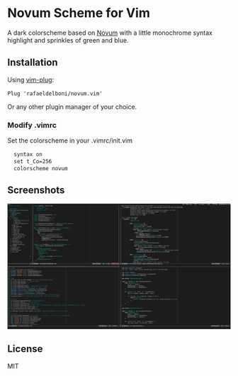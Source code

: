 # Novum Scheme for Vim

A dark colorscheme based on [Novum](https://github.com/dylnmc/novum.vim) with a little monochrome syntax highlight and sprinkles of green and blue.

## Installation
Using [vim-plug](https://github.com/junegunn/vim-plug):

    Plug 'rafaeldelboni/novum.vim'

Or any other plugin manager of your choice.

### Modify .vimrc

Set the colorscheme in your .vimrc/init.vim
```vim
  syntax on
  set t_Co=256
  colorscheme novum
```


## Screenshots

![Novum](docs/screenshot.png)

## License

MIT
